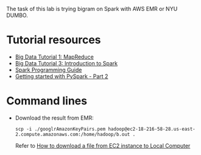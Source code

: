 The task of this lab is trying bigram on Spark with AWS EMR or NYU DUMBO.

# Tutorial resources 
* [Big Data Tutorial 1: MapReduce](https://wikis.nyu.edu/display/NYUHPC/Big+Data+Tutorial+1%3A+MapReduce)
* [Big Data Tutorial 3: Introduction to Spark](https://wikis.nyu.edu/display/NYUHPC/Big+Data+Tutorial+3%3A+Introduction+to+Spark)
* [Spark Programming Guide](http://spark.apache.org/docs/latest/rdd-programming-guide.html#spark-programming-guide)
* [Getting started with PySpark - Part 2](http://www.mccarroll.net/blog/pyspark2/)

# Command lines
* Download the result from EMR:

  `scp -i ./googlrAmazonKeyPairs.pem hadoop@ec2-18-216-58-28.us-east-2.compute.amazonaws.com:/home/hadoop/b.out .`
  
  Refer to [How to download a file from EC2 instance to Local Computer](https://stackoverflow.com/questions/21861385/how-to-download-a-file-from-ec2-instance-to-local-computer)
